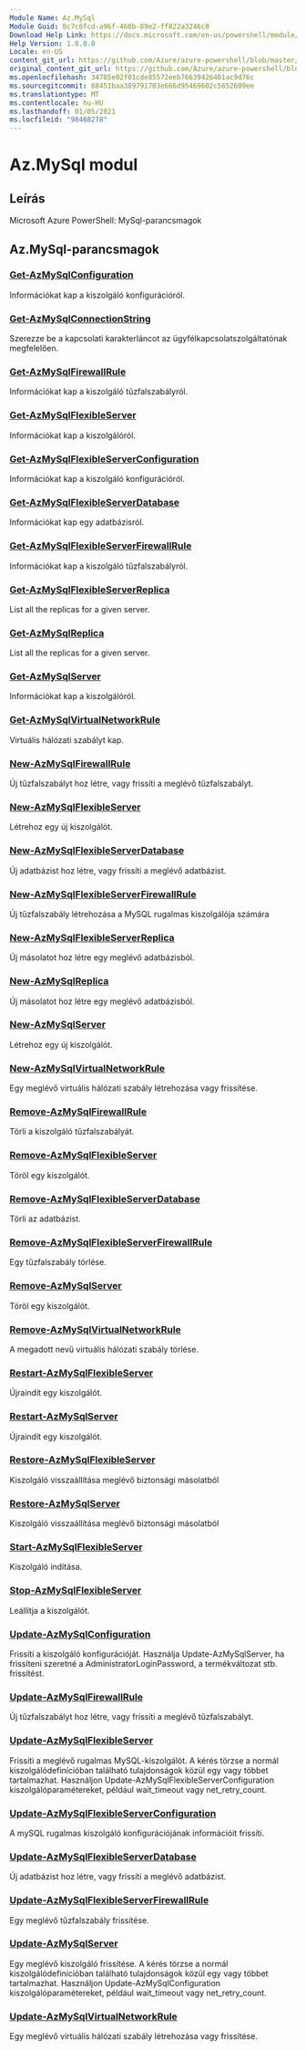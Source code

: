 ```yaml
---
Module Name: Az.MySql
Module Guid: 8c7c6fcd-a96f-460b-89e2-ff822a3246c8
Download Help Link: https://docs.microsoft.com/en-us/powershell/module/az.mysql
Help Version: 1.0.0.0
Locale: en-US
content_git_url: https://github.com/Azure/azure-powershell/blob/master/src/MySql/help/Az.MySql.md
original_content_git_url: https://github.com/Azure/azure-powershell/blob/master/src/MySql/help/Az.MySql.md
ms.openlocfilehash: 34785e02f01cde85572eeb76639426401ac9d76c
ms.sourcegitcommit: 68451baa389791703e666d95469602c5652609ee
ms.translationtype: MT
ms.contentlocale: hu-HU
ms.lasthandoff: 01/05/2021
ms.locfileid: "98468278"
---
```

# Az.MySql modul
## Leírás
Microsoft Azure PowerShell: MySql-parancsmagok

## Az.MySql-parancsmagok
### [Get-AzMySqlConfiguration](Get-AzMySqlConfiguration.md)
Információkat kap a kiszolgáló konfigurációról.

### [Get-AzMySqlConnectionString](Get-AzMySqlConnectionString.md)
Szerezze be a kapcsolati karakterláncot az ügyfélkapcsolatszolgáltatónak megfelelően.

### [Get-AzMySqlFirewallRule](Get-AzMySqlFirewallRule.md)
Információkat kap a kiszolgáló tűzfalszabályról.

### [Get-AzMySqlFlexibleServer](Get-AzMySqlFlexibleServer.md)
Információkat kap a kiszolgálóról.

### [Get-AzMySqlFlexibleServerConfiguration](Get-AzMySqlFlexibleServerConfiguration.md)
Információkat kap a kiszolgáló konfigurációról.

### [Get-AzMySqlFlexibleServerDatabase](Get-AzMySqlFlexibleServerDatabase.md)
Információkat kap egy adatbázisról.

### [Get-AzMySqlFlexibleServerFirewallRule](Get-AzMySqlFlexibleServerFirewallRule.md)
Információkat kap a kiszolgáló tűzfalszabályról.

### [Get-AzMySqlFlexibleServerReplica](Get-AzMySqlFlexibleServerReplica.md)
List all the replicas for a given server.

### [Get-AzMySqlReplica](Get-AzMySqlReplica.md)
List all the replicas for a given server.

### [Get-AzMySqlServer](Get-AzMySqlServer.md)
Információkat kap a kiszolgálóról.

### [Get-AzMySqlVirtualNetworkRule](Get-AzMySqlVirtualNetworkRule.md)
Virtuális hálózati szabályt kap.

### [New-AzMySqlFirewallRule](New-AzMySqlFirewallRule.md)
Új tűzfalszabályt hoz létre, vagy frissíti a meglévő tűzfalszabályt.

### [New-AzMySqlFlexibleServer](New-AzMySqlFlexibleServer.md)
Létrehoz egy új kiszolgálót.

### [New-AzMySqlFlexibleServerDatabase](New-AzMySqlFlexibleServerDatabase.md)
Új adatbázist hoz létre, vagy frissíti a meglévő adatbázist.

### [New-AzMySqlFlexibleServerFirewallRule](New-AzMySqlFlexibleServerFirewallRule.md)
Új tűzfalszabály létrehozása a MySQL rugalmas kiszolgálója számára

### [New-AzMySqlFlexibleServerReplica](New-AzMySqlFlexibleServerReplica.md)
Új másolatot hoz létre egy meglévő adatbázisból.

### [New-AzMySqlReplica](New-AzMySqlReplica.md)
Új másolatot hoz létre egy meglévő adatbázisból.

### [New-AzMySqlServer](New-AzMySqlServer.md)
Létrehoz egy új kiszolgálót.

### [New-AzMySqlVirtualNetworkRule](New-AzMySqlVirtualNetworkRule.md)
Egy meglévő virtuális hálózati szabály létrehozása vagy frissítése.

### [Remove-AzMySqlFirewallRule](Remove-AzMySqlFirewallRule.md)
Törli a kiszolgáló tűzfalszabályát.

### [Remove-AzMySqlFlexibleServer](Remove-AzMySqlFlexibleServer.md)
Töröl egy kiszolgálót.

### [Remove-AzMySqlFlexibleServerDatabase](Remove-AzMySqlFlexibleServerDatabase.md)
Törli az adatbázist.

### [Remove-AzMySqlFlexibleServerFirewallRule](Remove-AzMySqlFlexibleServerFirewallRule.md)
Egy tűzfalszabály törlése.

### [Remove-AzMySqlServer](Remove-AzMySqlServer.md)
Töröl egy kiszolgálót.

### [Remove-AzMySqlVirtualNetworkRule](Remove-AzMySqlVirtualNetworkRule.md)
A megadott nevű virtuális hálózati szabály törlése.

### [Restart-AzMySqlFlexibleServer](Restart-AzMySqlFlexibleServer.md)
Újraindít egy kiszolgálót.

### [Restart-AzMySqlServer](Restart-AzMySqlServer.md)
Újraindít egy kiszolgálót.

### [Restore-AzMySqlFlexibleServer](Restore-AzMySqlFlexibleServer.md)
Kiszolgáló visszaállítása meglévő biztonsági másolatból

### [Restore-AzMySqlServer](Restore-AzMySqlServer.md)
Kiszolgáló visszaállítása meglévő biztonsági másolatból

### [Start-AzMySqlFlexibleServer](Start-AzMySqlFlexibleServer.md)
Kiszolgáló indítása.

### [Stop-AzMySqlFlexibleServer](Stop-AzMySqlFlexibleServer.md)
Leállítja a kiszolgálót.

### [Update-AzMySqlConfiguration](Update-AzMySqlConfiguration.md)
Frissíti a kiszolgáló konfigurációját.
Használja Update-AzMySqlServer, ha frissíteni szeretné a AdministratorLoginPassword, a termékváltozat stb. frissítést.

### [Update-AzMySqlFirewallRule](Update-AzMySqlFirewallRule.md)
Új tűzfalszabályt hoz létre, vagy frissíti a meglévő tűzfalszabályt.

### [Update-AzMySqlFlexibleServer](Update-AzMySqlFlexibleServer.md)
Frissíti a meglévő rugalmas MySQL-kiszolgálót.
A kérés törzse a normál kiszolgálódefinícióban található tulajdonságok közül egy vagy többet tartalmazhat.
Használjon Update-AzMySqlFlexibleServerConfiguration kiszolgálóparamétereket, például wait_timeout vagy net_retry_count.

### [Update-AzMySqlFlexibleServerConfiguration](Update-AzMySqlFlexibleServerConfiguration.md)
A mySQL rugalmas kiszolgáló konfigurációjának információit frissíti.

### [Update-AzMySqlFlexibleServerDatabase](Update-AzMySqlFlexibleServerDatabase.md)
Új adatbázist hoz létre, vagy frissíti a meglévő adatbázist.

### [Update-AzMySqlFlexibleServerFirewallRule](Update-AzMySqlFlexibleServerFirewallRule.md)
Egy meglévő tűzfalszabály frissítése.

### [Update-AzMySqlServer](Update-AzMySqlServer.md)
Egy meglévő kiszolgáló frissítése.
A kérés törzse a normál kiszolgálódefinícióban található tulajdonságok közül egy vagy többet tartalmazhat.
Használjon Update-AzMySqlConfiguration kiszolgálóparamétereket, például wait_timeout vagy net_retry_count.

### [Update-AzMySqlVirtualNetworkRule](Update-AzMySqlVirtualNetworkRule.md)
Egy meglévő virtuális hálózati szabály létrehozása vagy frissítése.

